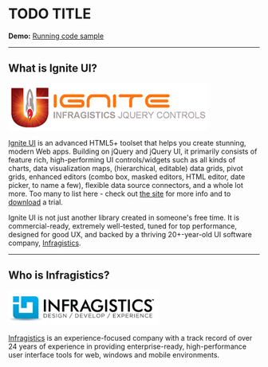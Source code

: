 # TODO TITLE
**Demo:** [Running code sample](TODO)

---

## What is Ignite UI?
![Ignite UI](igniteui.png)

[Ignite UI](http://igniteui.com/) is an advanced HTML5+ toolset that helps you create stunning, modern Web apps. Building on jQuery and jQuery UI, it primarily consists of feature rich, high-performing UI controls/widgets such as all kinds of charts, data visualization maps, (hierarchical, editable) data grids, pivot grids, enhanced editors (combo box, masked editors, HTML editor, date picker, to name a few), flexible data source connectors, and a whole lot more.  Too many to list here - check out [the site](http://igniteui.com/) for more info and to [download](https://igniteui.com/download) a trial.

Ignite UI is not just another library created in someone's free time. It is commercial-ready, extremely well-tested, tuned for top performance, designed for good UX, and backed by a thriving 20+-year-old UI software company, [Infragistics](http://www.infragistics.com/).

---

## Who is Infragistics?
![Infragistics](infragistics.png)

[Infragistics](http://infragistics.com) is an experience-focused company with a track record of over 24 years of experience in providing enterprise-ready, high-performance user interface tools for web, windows and mobile environments.